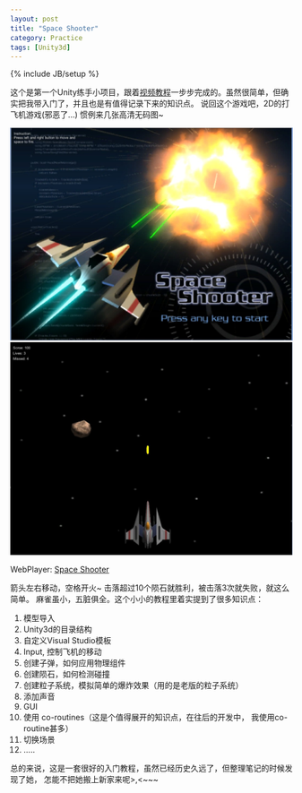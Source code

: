 ```yaml
---
layout: post
title: "Space Shooter"
category: Practice
tags: [Unity3d]
---
```

{% include JB/setup %}

这个是第一个Unity练手小项目，跟着<a href="http://www.3dbuzz.com/training/view/unity-standard/simple-2d-shooter" target="_blank">视频教程</a>一步步完成的。虽然很简单，但确实把我带入门了，并且也是有值得记录下来的知识点。 
说回这个游戏吧，2D的打飞机游戏(邪恶了...) 惯例来几张高清无码图~
<!--break-->

<img src="/assets/custom/images/posts/SpaceShooter01.jpg" />

<img src="/assets/custom/images/posts/SpaceShooter02.jpg" />

WebPlayer: <a href="http://edwardwong.github.io/Asset/SpaceShooter.html" target="_blank">Space Shooter</a>

箭头左右移动，空格开火~ 击落超过10个陨石就胜利，被击落3次就失败，就这么简单。 麻雀虽小，五脏俱全。这个小小的教程里着实提到了很多知识点：  
1. 模型导入  
2. Unity3d的目录结构  
3. 自定义Visual Studio模板  
4. Input, 控制飞机的移动  
5. 创建子弹，如何应用物理组件  
6. 创建陨石，如何检测碰撞  
7. 创建粒子系统，模拟简单的爆炸效果（用的是老版的粒子系统）  
8. 添加声音  
9. GUI  
10. 使用 co-routines（这是个值得展开的知识点，在往后的开发中， 我使用co-routine甚多）  
11. 切换场景  
12. .....

总的来说，这是一套很好的入门教程，虽然已经历史久远了，但整理笔记的时候发现了她， 怎能不把她搬上新家来呢>,<~~~
